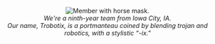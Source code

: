 <p align="center">
<image src="https://raw.githubusercontent.com/8696-Trobotix/.github/main/profile/horse.png" alt="Member with horse mask." /><br>
<i>We're a ninth-year team from Iowa City, IA.<br>Our name, Trobotix, is a portmanteau coined by blending trojan and robotics, with a stylistic “-ix."</i>
</p>
